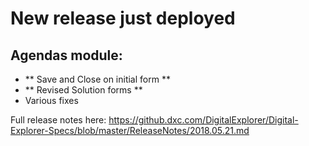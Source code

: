 # New release just deployed

## Agendas module:
- ** Save and Close on initial form **
- ** Revised Solution forms **
- Various fixes


Full release notes here: 
https://github.dxc.com/DigitalExplorer/Digital-Explorer-Specs/blob/master/ReleaseNotes/2018.05.21.md